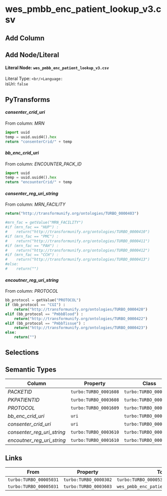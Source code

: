 # wes_pmbb_enc_patient_lookup_v3.csv

## Add Column

## Add Node/Literal
#### Literal Node: `wes_pmbb_enc_patient_lookup_v3.csv`
Literal Type: ``
<br/>Language: ``
<br/>isUri: `false`


## PyTransforms
#### _consenter_crid_uri_
From column: _MRN_
``` python
import uuid
temp = uuid.uuid4().hex
return "consenterCrid/" + temp

```

#### _bb_enc_crid_uri_
From column: _ENCOUNTER_PACK_ID_
``` python
import uuid
temp = uuid.uuid4().hex
return "encounterCrid/" + temp

```

#### _consenter_reg_uri_string_
From column: _MRN_FACILITY_
``` python
return("http://transformunify.org/ontologies/TURBO_0000403")

#mrn_fac = getValue("MRN_FACILITY")
#if (mrn_fac == "HUP") :
#    return("http://transformunify.org/ontologies/TURBO_0000410")
#if (mrn_fac == "PMC") :
#    return("http://transformunify.org/ontologies/TURBO_0000411")
#if (mrn_fac == "PAH") :
#    return("http://transformunify.org/ontologies/TURBO_0000412")
#if (mrn_fac == "CCH") :
#    return("http://transformunify.org/ontologies/TURBO_0000413")
#else:
#    return("")
```

#### _encoutner_reg_uri_string_
From column: _PROTOCOL_
``` python
bb_protocol = getValue("PROTOCOL")
if (bb_protocol == "CGI") :
    return("http://transformunify.org/ontologies/TURBO_0000420")
elif (bb_protocol == "PmbbBlood") :
    return("http://transformunify.org/ontologies/TURBO_0000422")
elif (bb_protocol == "PmbbTissue") :
    return("http://transformunify.org/ontologies/TURBO_0000423")
else:
    return("")
```


## Selections

## Semantic Types
| Column | Property | Class |
|  ----- | -------- | ----- |
| _PACKETID_ | `turbo:TURBO_0001608` | `turbo:TURBO_00005331`|
| _PKPATIENTID_ | `turbo:TURBO_0003608` | `turbo:TURBO_00005031`|
| _PROTOCOL_ | `turbo:TURBO_0001609` | `turbo:TURBO_00005331`|
| _bb_enc_crid_uri_ | `uri` | `turbo:TURBO_00005331`|
| _consenter_crid_uri_ | `uri` | `turbo:TURBO_00005031`|
| _consenter_reg_uri_string_ | `turbo:TURBO_0003610` | `turbo:TURBO_00005031`|
| _encoutner_reg_uri_string_ | `turbo:TURBO_0001610` | `turbo:TURBO_00005331`|


## Links
| From | Property | To |
|  --- | -------- | ---|
| `turbo:TURBO_00005031` | `turbo:TURBO_0000302` | `turbo:TURBO_00005331`|
| `turbo:TURBO_00005031` | `turbo:TURBO_0003603` | `wes_pmbb_enc_patient_lookup_v3.csv`|
